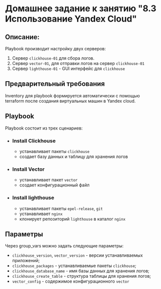 # Домашнее задание к занятию "8.3 Использование Yandex Cloud"

## Описание:

Playbook производит настройку двух серверов:

1. Сервер `clickhouse-01` для сбора логов.
2. Сервер `vector-01`, для отправки логов на сервер `clickhouse-01`
3. Сервер `lighthouse-01` - GUI интерфейс для `clickhouse`

## Предварительный требования

Inventory для playbook формируется автоматически с помощью terraform после создания виртуальных машин в Yandex cloud.


## Playbook

Playbook состоит из трех сценариев:


- ### Install Clickhouse

  - устанавливает пакеты `clickhouse`
  - создает базу данных и таблицу для хранения логов


- ### Install Vector

  - устанавливает пакет `vector`
  - создает конфигурационный файл

- ### Install lighthouse

  - устанавливает пакеты `epel-release`, `git`
  - устанавливает `nginx`
  - клонирует репозиторий `lighthouse` в каталог `nginx`


## Параметры

Через group_vars можно задать следующие параметры:
- `clickhouse_version`, `vector_version` - версии устанавливаемых приложений;
- `clickhouse_packages` - устанавливаемые пакеты `clickhouse`;
- `clickhouse_database_name` - имя базы данных для хранения логов;
- `clickhouse_create_table` - структура таблицы для хранения логов;
- `vector_config` - содержимое конфигурационного  `vector`
